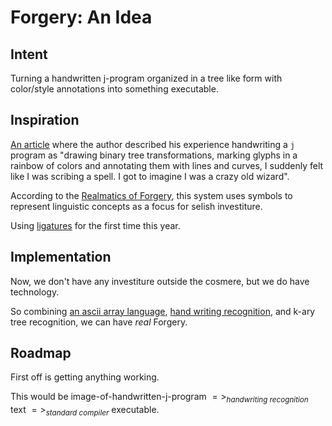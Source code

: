 # Forgery: An Idea

## Intent 

Turning a handwritten j-program organized in a tree like form with color/style annotations into something executable.

## Inspiration 

[An article](https://www.hillelwayne.com/post/handwriting-j/) where the author described his experience handwriting a `j` program as "drawing binary tree transformations, marking glyphs in a rainbow of colors and annotating them with lines and curves, I suddenly felt like I was scribing a spell. I got to imagine I was a crazy old wizard". 

According to the [Realmatics of Forgery](https://coppermind.net/wiki/Forgery#Realmatics_of_Forgery), this system uses symbols to represent linguistic concepts as a focus for selish investiture.

Using [ligatures](https://en.wikipedia.org/wiki/Typographic_ligature#Ligatures_in_Unicode_.28Latin_alphabets.29) for the first time this year. 

## Implementation 

Now, we don't have any investiture outside the cosmere, but we do have technology. 

So combining [an ascii array language](https://en.wikipedia.org/wiki/J_(programming_language)), [hand writing recognition](https://en.wikipedia.org/wiki/Handwriting_recognition), and k-ary tree recognition, we can have *real* Forgery. 

## Roadmap 

First off is getting anything working. 

This would be image-of-handwritten-j-program $=>_{handwriting\ recognition}$ text $=>_{standard\ compiler}$ executable.